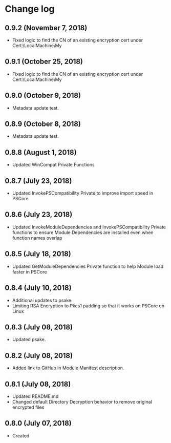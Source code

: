 # Change log

## 0.9.2 (November 7, 2018)

- Fixed logic to find the CN of an existing encryption cert under Cert:\LocalMachine\My

## 0.9.1 (October 25, 2018)

- Fixed logic to find the CN of an existing encryption cert under Cert:\LocalMachine\My

## 0.9.0 (October 9, 2018)

- Metadata update test.

## 0.8.9 (October 8, 2018)

- Metadata update test.

## 0.8.8 (August 1, 2018)

- Updated WinCompat Private Functions

## 0.8.7 (July 23, 2018)

- Updated InvokePSCompatibility Private to improve import speed in PSCore

## 0.8.6 (July 23, 2018)

- Updated InvokeModuleDependencies and InvokePSCompatibility Private functions to ensure Module Dependencies are installed even when function names overlap

## 0.8.5 (July 18, 2018)

- Updated GetModuleDependencies Private function to help Module load faster in PSCore

## 0.8.4 (July 10, 2018)

- Additional updates to psake
- Limiting RSA Encryption to Pkcs1 padding so that it works on PSCore on Linux

## 0.8.3 (July 08, 2018)

- Updated psake.

## 0.8.2 (July 08, 2018)

- Added link to GitHub in Module Manifest description.

## 0.8.1 (July 08, 2018)

- Updated README.md
- Changed default Directory Decryption behavior to remove original encrypted files

## 0.8.0 (July 07, 2018)

- Created

